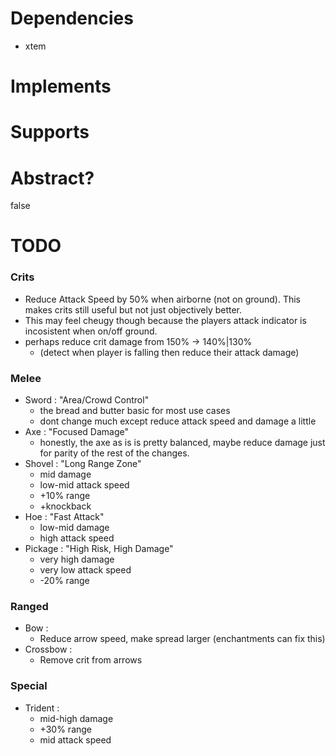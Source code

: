 # Dependencies
* xtem

# Implements

# Supports

# Abstract?
false

# TODO

### Crits
- Reduce Attack Speed by 50% when airborne (not on ground). This makes crits still useful but not just objectively better.
- This may feel cheugy though because the players attack indicator is incosistent when on/off ground.
- perhaps reduce crit damage from 150% -> 140%|130%
    * (detect when player is falling then reduce their attack damage)

### Melee
- Sword : "Area/Crowd Control"
    * the bread and butter basic for most use cases
    * dont change much except reduce attack speed and damage a little
- Axe : "Focused Damage"
    * honestly, the axe as is is pretty balanced, maybe reduce damage just for parity of the rest of the changes.
- Shovel : "Long Range Zone"
    * mid damage
    * low-mid attack speed
    * +10% range
    * +knockback
- Hoe : "Fast Attack"
    * low-mid damage
    * high attack speed
- Pickage : "High Risk, High Damage"
    * very high damage
    * very low attack speed
    * -20% range

### Ranged
- Bow : 
    * Reduce arrow speed, make spread larger (enchantments can fix this)
- Crossbow :
    * Remove crit from arrows

### Special
- Trident : 
    * mid-high damage
    * +30% range
    * mid attack speed
